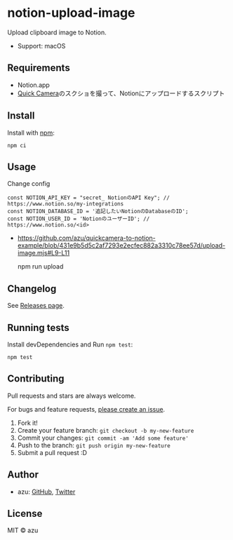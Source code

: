 # notion-upload-image

Upload clipboard image to Notion.

- Support: macOS

## Requirements

- Notion.app
- [Quick Camera](https://github.com/simonguest/quick-camera)のスクショを撮って、Notionにアップロードするスクリプト

## Install

Install with [npm](https://www.npmjs.com/):

    npm ci

## Usage

Change config

```
const NOTION_API_KEY = "secret_ NotionのAPI Key"; // https://www.notion.so/my-integrations
const NOTION_DATABASE_ID = '追記したいNotionのDatabaseのID';
const NOTION_USER_ID = 'NotionのユーザーID'; // https://www.notion.so/<id>
```

- https://github.com/azu/quickcamera-to-notion-example/blob/431e9b5d5c2af7293e2ecfec882a3310c78ee57d/upload-image.mjs#L9-L11

    npm run upload

## Changelog

See [Releases page](https://github.com/azu/notion-upload-image/releases).

## Running tests

Install devDependencies and Run `npm test`:

    npm test

## Contributing

Pull requests and stars are always welcome.

For bugs and feature requests, [please create an issue](https://github.com/azu/notion-upload-image/issues).

1. Fork it!
2. Create your feature branch: `git checkout -b my-new-feature`
3. Commit your changes: `git commit -am 'Add some feature'`
4. Push to the branch: `git push origin my-new-feature`
5. Submit a pull request :D

## Author

- azu: [GitHub](https://github.com/azu), [Twitter](https://twitter.com/azu_re)

## License

MIT © azu
